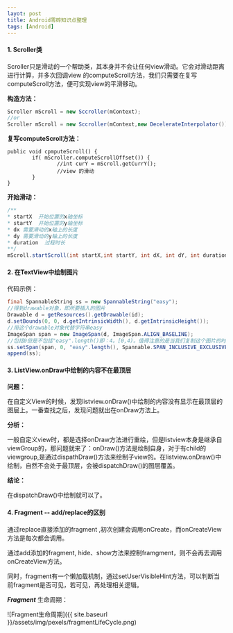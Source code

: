 ```yaml
---
layot: post
title: Android零碎知识点整理
tags: [Android]
---
```




#### 1. Scroller类

Scroller只是滑动的一个帮助类，其本身并不会让任何view滑动。它会对滑动距离进行计算，并多次回调view 的computeScroll方法，我们只需要在复写computeScroll方法，便可实现view的平滑移动。 

**构造方法：**

```java
Scroller mScroll = new Sccroller(mContext);
//or
Scroller mScroll = new Sccroller(mContext,new DecelerateInterpolator());//支持加速度
```

**复写computeScroll方法：**

```
public void cpmputeScroll() {
        if( mScroller.computeScrollOffset()) {
                //int curY = mScroll.getCurrY();
                //view 的滑动
        }
}
```

**开始滑动：**

```java
/**
* startX  开始位置的x轴坐标
* startY  开始位置的y轴坐标
* dx 需要滑动的x轴上的长度
* dy 需要滑动的y轴上的长度
* duration  过程时长
**/
mScroll.startScroll(int startX,int startY, int dX, int dY, int duration)
```



#### 2.  在TextView中绘制图片

代码示例：

```java
final SpannableString ss = new SpannableString("easy");  
//得到drawable对象，即所要插入的图片  
Drawable d = getResources().getDrawable(id);  
d.setBounds(0, 0, d.getIntrinsicWidth(), d.getIntrinsicHeight());  
//用这个drawable对象代替字符串easy  
ImageSpan span = new ImageSpan(d, ImageSpan.ALIGN_BASELINE);  
//包括0但是不包括"easy".length()即：4。[0,4)。值得注意的是当我们复制这个图片的时候，实际是复制了"easy"这个字符串。  
ss.setSpan(span, 0, "easy".length(), Spannable.SPAN_INCLUSIVE_EXCLUSIVE);  
append(ss);  
```



#### 3. ListView.onDraw中绘制的内容不在最顶层

**问题：**

在自定义View的时候，发现listview.onDraw()中绘制的内容没有显示在最顶层的图层上。一番查找之后，发现问题就出在onDraw方法上。

**分析：**

一般自定义view时，都是选择onDraw方法进行重绘，但是listview本身是继承自viewGroup的，那问题就来了：onDraw()方法是绘制自身，对于有child的viewgroup,是通过dispathDraw()方法来绘制子view的。在listview.onDraw()中绘制，自然不会处于最顶层，会被dispatchDraw()的图层覆盖。

**结论：**

在dispatchDraw()中绘制就可以了。



#### 4. Fragment -- add/replace的区别

通过replace直接添加的fragment ,初次创建会调用onCreate，而onCreateView方法是每次都会调用。

通过add添加的fragment, hide、show方法来控制framgment，则不会再去调用onCreateView方法。

同时，fragment有一个懒加载机制，通过setUserVisibleHint方法，可以判断当前fragment是否可见，若可见，再处理相关逻辑。

**_Fragment_**  生命周期：

![Fragment生命周期]({{ site.baseurl }}/assets/img/pexels/fragmentLifeCycle.png)



